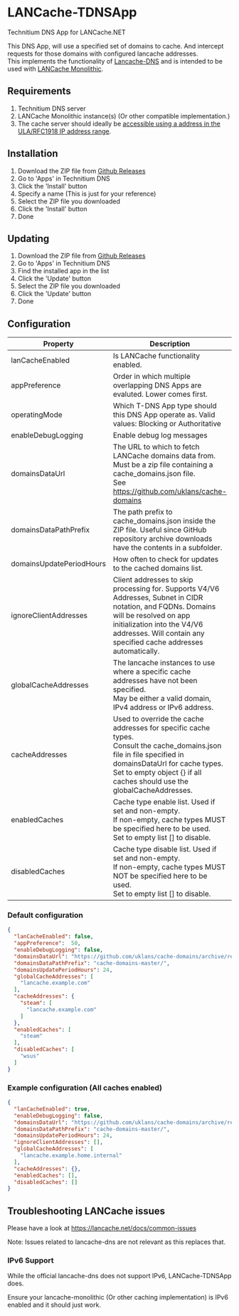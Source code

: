 # LANCache-TDNSApp

Technitium DNS App for LANCache.NET

This DNS App, will use a specified set of domains to cache. And intercept requests for those domains with configured lancache addresses.<br/>
This implements the functionality of [Lancache-DNS](https://lancache.net/docs/containers/dns/) and is intended to be used with [LANCache Monolithic](https://lancache.net/docs/containers/monolithic/).

## Requirements
1. Technitium DNS server
2. LANCache Monolithic instance(s) (Or other compatible implementation.)
3. The cache server should ideally be [accessible using a address in the ULA/RFC1918 IP address range](https://lancache.net/docs/common-issues/#non-rfc1918-ip-ranges). 
## Installation

1. Download the ZIP file from [Github Releases](https://github.com/ruifung/LANCache-TDNSApp/releases/latest)
2. Go to 'Apps' in Technitium DNS
3. Click the 'Install' button
4. Specify a name (This is just for your reference)
5. Select the ZIP file you downloaded
6. Click the 'Install' button
7. Done

## Updating

1. Download the ZIP file from [Github Releases](https://github.com/ruifung/LANCache-TDNSApp/releases/latest)
2. Go to 'Apps' in Technitium DNS
3. Find the installed app in the list
4. Click the 'Update' button
5. Select the ZIP file you downloaded
6. Click the 'Update' button
7. Done

## Configuration
| Property                 | Description                                                                                                                                                                                                                                 | Default                                                               |
|--------------------------|---------------------------------------------------------------------------------------------------------------------------------------------------------------------------------------------------------------------------------------------|-----------------------------------------------------------------------|
| lanCacheEnabled          | Is LANCache functionality enabled.                                                                                                                                                                                                          | false                                                                 |
| appPreference            | Order in which multiple overlapping DNS Apps are evaluted. Lower comes first.                                                                                                                                                               | 50                                                                    |
| operatingMode            | Which T-DNS App type should this DNS App operate as. Valid values: Blocking or Authoritative                                                                                                                                                | Authoritative                                                         |
| enableDebugLogging       | Enable debug log messages                                                                                                                                                                                                                   | false                                                                 |
| domainsDataUrl           | The URL to which to fetch LANCache domains data from.<br/>Must be a zip file containing a cache_domains.json file. <br/> See https://github.com/uklans/cache-domains                                                                        | https://github.com/uklans/cache-domains/archive/refs/heads/master.zip |
| domainsDataPathPrefix    | The path prefix to cache_domains.json inside the ZIP file. Useful since GitHub repository archive downloads have the contents in a subfolder.                                                                                               | cache-domains-master/                                                 |
| domainsUpdatePeriodHours | How often to check for updates to the cached domains list.                                                                                                                                                                                  | 24                                                                    |
| ignoreClientAddresses    | Client addresses to skip processing for. Supports V4/V6 Addresses, Subnet in CIDR notation, and FQDNs. Domains will be resolved on app initialization into the V4/V6 addresses. Will contain any specified cache addresses automatically.   | []                                                                    |
| globalCacheAddresses     | The lancache instances to use where a specific cache addresses have not been specified.<br/> May be either a valid domain, IPv4 address or IPv6 address.                                                                                    | ["lancache.example.com"]                                              |
| cacheAddresses           | Used to override the cache addresses for specific cache types.<br/> Consult the cache_domains.json file in file specified in domainsDataUrl for cache types.<br/> Set to empty object {} if all caches should use the globalCacheAddresses. | { "steam": ["lancache.example.com"] }                                 |
| enabledCaches            | Cache type enable list. Used if set and non-empty.<br/> If non-empty, cache types MUST be specified here to be used.<br/> Set to empty list [] to disable.                                                                                  | ["steam"]                                                             |
| disabledCaches           | Cache type disable list. Used if set and non-empty.<br/> If non-empty, cache types MUST NOT be specified here to be used.<br/> Set to empty list [] to disable.                                                                             | ["wsus"]                                                              |

### Default configuration
```json
{
  "lanCacheEnabled": false,
  "appPreference":  50,
  "enableDebugLogging": false,
  "domainsDataUrl": "https://github.com/uklans/cache-domains/archive/refs/heads/master.zip",
  "domainsDataPathPrefix": "cache-domains-master/",
  "domainsUpdatePeriodHours": 24,
  "globalCacheAddresses": [
    "lancache.example.com"
  ],
  "cacheAddresses": {
    "steam": [
      "lancache.example.com"
    ]
  },
  "enabledCaches": [
    "steam"
  ],
  "disabledCaches": [
    "wsus"
  ]
}
```

### Example configuration (All caches enabled)
```json
{
  "lanCacheEnabled": true,
  "enableDebugLogging": false,
  "domainsDataUrl": "https://github.com/uklans/cache-domains/archive/refs/heads/master.zip",
  "domainsDataPathPrefix": "cache-domains-master/",
  "domainsUpdatePeriodHours": 24,
  "ignoreClientAddresses": [],
  "globalCacheAddresses": [
    "lancache.example.home.internal"
  ],
  "cacheAddresses": {},
  "enabledCaches": [],
  "disabledCaches": []
}
```

## Troubleshooting LANCache issues
Please have a look at https://lancache.net/docs/common-issues

Note: Issues related to lancache-dns are not relevant as this replaces that.

### IPv6 Support
While the official lancache-dns does not support IPv6, LANCache-TDNSApp does.

Ensure your lancache-monolithic (Or other caching implementation) is IPv6 enabled and it should just work.
